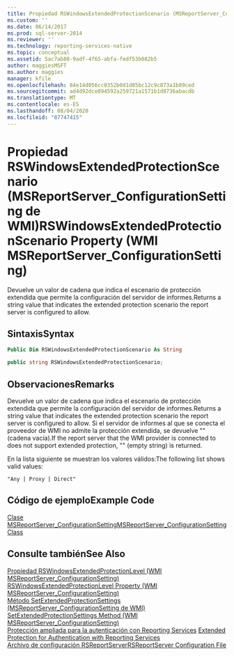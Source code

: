 ```yaml
---
title: Propiedad RSWindowsExtendedProtectionScenario (MSReportServer_ConfigurationSetting de WMI) | Microsoft Docs
ms.custom: ''
ms.date: 06/14/2017
ms.prod: sql-server-2014
ms.reviewer: ''
ms.technology: reporting-services-native
ms.topic: conceptual
ms.assetid: 5ac7ab80-9adf-4f65-abfa-fedf53b082b5
author: maggiesMSFT
ms.author: maggies
manager: kfile
ms.openlocfilehash: 84e14d056cc0352b0d1d85bc12c9c873a1b89ced
ms.sourcegitcommit: ad4d92dce894592a259721a1571b1d8736abacdb
ms.translationtype: MT
ms.contentlocale: es-ES
ms.lasthandoff: 08/04/2020
ms.locfileid: "87747415"
---
```

# <a name="rswindowsextendedprotectionscenario-property-wmi-msreportserver_configurationsetting"></a><span data-ttu-id="3fc77-102">Propiedad RSWindowsExtendedProtectionScenario (MSReportServer_ConfigurationSetting de WMI)</span><span class="sxs-lookup"><span data-stu-id="3fc77-102">RSWindowsExtendedProtectionScenario Property (WMI MSReportServer_ConfigurationSetting)</span></span>
  <span data-ttu-id="3fc77-103">Devuelve un valor de cadena que indica el escenario de protección extendida que permite la configuración del servidor de informes.</span><span class="sxs-lookup"><span data-stu-id="3fc77-103">Returns a string value that indicates the extended protection scenario the report server is configured to allow.</span></span>  
  
## <a name="syntax"></a><span data-ttu-id="3fc77-104">Sintaxis</span><span class="sxs-lookup"><span data-stu-id="3fc77-104">Syntax</span></span>  
  
```vb  
Public Dim RSWindowsExtendedProtectionScenario As String  
```  
  
```csharp  
public string RSWindowsExtendedProtectionScenario;  
```  
  
## <a name="remarks"></a><span data-ttu-id="3fc77-105">Observaciones</span><span class="sxs-lookup"><span data-stu-id="3fc77-105">Remarks</span></span>  
 <span data-ttu-id="3fc77-106">Devuelve un valor de cadena que indica el escenario de protección extendida que permite la configuración del servidor de informes.</span><span class="sxs-lookup"><span data-stu-id="3fc77-106">Returns a string value that indicates the extended protection scenario the report server is configured to allow.</span></span> <span data-ttu-id="3fc77-107">Si el servidor de informes al que se conecta el proveedor de WMI no admite la protección extendida, se devuelve "" (cadena vacía).</span><span class="sxs-lookup"><span data-stu-id="3fc77-107">If the report server that the WMI provider is connected to does not support extended protection, "" (empty string) is returned.</span></span>  
  
 <span data-ttu-id="3fc77-108">En la lista siguiente se muestran los valores válidos:</span><span class="sxs-lookup"><span data-stu-id="3fc77-108">The following list shows valid values:</span></span>  
  
 `"Any | Proxy | Direct"`  
  
## <a name="example-code"></a><span data-ttu-id="3fc77-109">Código de ejemplo</span><span class="sxs-lookup"><span data-stu-id="3fc77-109">Example Code</span></span>  
 [<span data-ttu-id="3fc77-110">Clase MSReportServer_ConfigurationSetting</span><span class="sxs-lookup"><span data-stu-id="3fc77-110">MSReportServer_ConfigurationSetting Class</span></span>](msreportserver-configurationsetting-class.md)  
  
## <a name="see-also"></a><span data-ttu-id="3fc77-111">Consulte también</span><span class="sxs-lookup"><span data-stu-id="3fc77-111">See Also</span></span>  
 <span data-ttu-id="3fc77-112">[Propiedad RSWindowsExtendedProtectionLevel &#40;WMI MSReportServer_ConfigurationSetting&#41;](rswindowsextendedprotectionlevel-property.md) </span><span class="sxs-lookup"><span data-stu-id="3fc77-112">[RSWindowsExtendedProtectionLevel Property &#40;WMI MSReportServer_ConfigurationSetting&#41;](rswindowsextendedprotectionlevel-property.md) </span></span>  
 <span data-ttu-id="3fc77-113">[Método SetExtendedProtectionSettings &#40;MSReportServer_ConfigurationSetting de WMI&#41;](configurationsetting-method-setextendedprotectionsettings.md) </span><span class="sxs-lookup"><span data-stu-id="3fc77-113">[SetExtendedProtectionSettings Method &#40;WMI MSReportServer_ConfigurationSetting&#41;](configurationsetting-method-setextendedprotectionsettings.md) </span></span>  
 <span data-ttu-id="3fc77-114">[Protección ampliada para la autenticación con Reporting Services](../security/extended-protection-for-authentication-with-reporting-services.md) </span><span class="sxs-lookup"><span data-stu-id="3fc77-114">[Extended Protection for Authentication with Reporting Services](../security/extended-protection-for-authentication-with-reporting-services.md) </span></span>  
 [<span data-ttu-id="3fc77-115">Archivo de configuración RSReportServer</span><span class="sxs-lookup"><span data-stu-id="3fc77-115">RSReportServer Configuration File</span></span>](../report-server/rsreportserver-config-configuration-file.md)  
  
  
